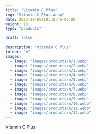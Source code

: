 ```yaml
---
title: "Vitamin C Plus"
img: "Vitamin_C_Plus.webp"
date: 2023-19-05T19:18:46-06:00
weight: 13
type: "products"

draft: false

description: "Vitamin C Plus"
folder: "m"
images:
  - image: "images/products/m/1.webp"
  - image: "images/products/m/2.webp"
  - image: "images/products/m/3.webp"
  - image: "images/products/m/4.webp"
  - image: "images/products/m/5.webp"
  - image: "images/products/m/6.webp"
  - image: "images/products/m/7.webp"
  - image: "images/products/m/8.webp"
  - image: "images/products/m/9.webp"
  - image: "images/products/m/10.webp"
  - image: "images/products/m/11.webp"
  - image: "images/products/m/12.webp"
---
```


Vitamin C Plus
